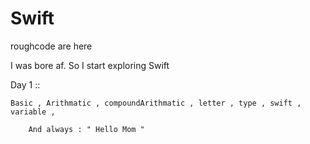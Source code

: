 # Swift
roughcode are here

I was bore af. So I start exploring Swift

Day 1 :: 


    Basic , Arithmatic , compoundArithmatic , letter , type , swift , variable ,  

        And always : " Hello Mom " 
